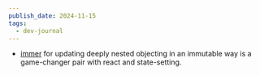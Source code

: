 ```yaml
---
publish_date: 2024-11-15
tags:
  - dev-journal
---
```

- [immer](https://immerjs.github.io/immer/produce) for updating deeply nested objecting in an immutable way is a game-changer pair with react and state-setting.